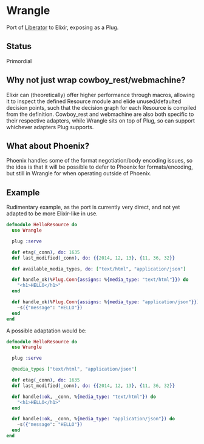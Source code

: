 # Wrangle

Port of [Liberator](http://clojure-liberator.github.io/liberator/) to Elixir, exposing as a Plug.

## Status

Primordial

## Why not just wrap cowboy_rest/webmachine?

Elixir can (theoretically) offer higher performance through macros, allowing it to inspect the defined Resource module and elide unused/defaulted decision points, such that the decision graph for each Resource is compiled from the definition. Cowboy_rest and webmachine are also both specific to their respective adapters, while Wrangle sits on top of Plug, so can support whichever adapters Plug supports.

## What about Phoenix?

Phoenix handles some of the format negotiation/body encoding issues, so the idea is that it will be possible to defer to Phoenix for formats/encoding, but still in Wrangle for when operating outside of Phoenix.

## Example

Rudimentary example, as the port is currently very direct, and not yet adapted to be more Elixir-like in use.

```elixir
defmodule HelloResource do
  use Wrangle

  plug :serve

  def etag(_conn), do: 1635
  def last_modified(_conn), do: {{2014, 12, 13}, {11, 36, 32}}

  def available_media_types, do: ["text/html", "application/json"]

  def handle_ok(%Plug.Conn{assigns: %{media_type: "text/html"}}) do
    "<h1>HELLO</h1>"
  end

  def handle_ok(%Plug.Conn{assigns: %{media_type: "application/json"}}) do
    ~s({"message": "HELLO"})
  end
end
```

A possible adaptation would be:

```elixir
defmodule HelloResource do
  use Wrangle

  plug :serve

  @media_types ["text/html", "application/json"]

  def etag(_conn), do: 1635
  def last_modified(_conn), do: {{2014, 12, 13}, {11, 36, 32}}

  def handle(:ok, _conn, %{media_type: "text/html"}) do
    "<h1>HELLO</h1>"
  end

  def handle(:ok, _conn, %{media_type: "application/json"}) do
    ~s({"message": "HELLO"})
  end
end
```
